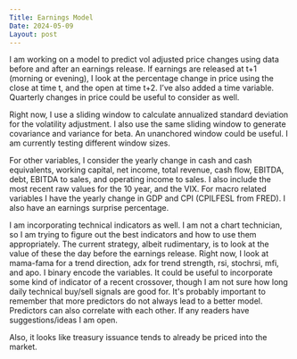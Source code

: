 ```yaml
---
Title: Earnings Model
Date: 2024-05-09
Layout: post
---
```


I am working on a model to predict vol adjusted price changes using data before and after an earnings release. 
If earnings are released at t+1 (morning or evening), I look at the percentage change in price using the close at time t, and the open at time t+2. 
I’ve also added a time variable.
Quarterly changes in price could be useful to consider as well.

Right now, I use a sliding window to calculate annualized standard deviation for the volatility adjustment. 
I also use the same sliding window to generate covariance and variance for beta. 
An unanchored window could be useful. 
I am currently testing different window sizes. 

For other variables, I consider the yearly change in cash and cash equivalents, working capital, net income, total revenue, cash flow, EBITDA, debt, EBITDA to sales, and operating income to sales. 
I also include the most recent raw values for the 10 year, and the VIX. For macro related variables I have the yearly change in GDP and CPI (CPILFESL from FRED). 
I also have an earnings surprise percentage.

I am incorporating technical indicators as well. 
I am not a chart technician, so I am trying to figure out the best indicators and how to use them appropriately. 
The current strategy, albeit rudimentary, is to look at the value of these the day before the earnings release. 
Right now, I look at mama-fama for a trend direction, adx for trend strength, rsi, stochrsi, mfi, and apo. 
I binary encode the variables. It could be useful to incorporate some kind of indicator of a recent crossover, though I am not sure how long daily technical buy/sell signals are good for.
It's probably important to remember that more predictors do not always lead to a better model.
Predictors can also correlate with each other. 
If any readers have suggestions/ideas I am open.

Also, it looks like treasury issuance tends to already be priced into the market.

